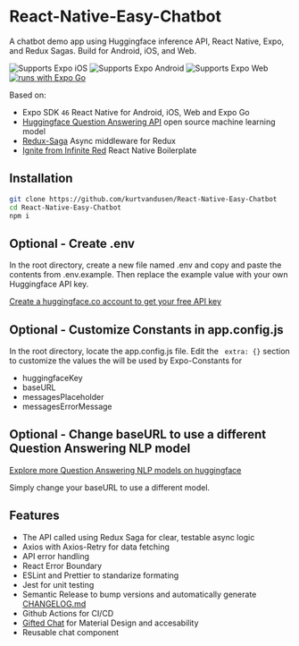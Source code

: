 # React-Native-Easy-Chatbot  

A chatbot demo app using Huggingface inference API, React Native, Expo, and Redux Sagas. Build for Android, iOS, and Web.

![Supports Expo iOS](https://img.shields.io/badge/iOS-4630EB.svg?style=flat-square&logo=APPLE&labelColor=999999&logoColor=fff)
![Supports Expo Android](https://img.shields.io/badge/Android-4630EB.svg?style=flat-square&logo=ANDROID&labelColor=A4C639&logoColor=fff)
![Supports Expo Web](https://img.shields.io/badge/Web-4630EB.svg?style=flat-square&logo=GOOGLE-CHROME&labelColor=A4C639&logoColor=fff)
[![runs with Expo Go](https://img.shields.io/badge/Runs%20with%20Expo%20Go-4630EB.svg?style=flat-square&logo=EXPO&labelColor=f3f3f3&logoColor=000)](https://expo.dev/client)

Based on:

- Expo SDK `46` React Native for Android, iOS, Web and Expo Go
- [Huggingface Question Answering API](https://huggingface.co/deepset/tinyroberta-squad2) open source machine learning model
- [Redux-Saga](https://redux-saga.js.org/) Async middleware for Redux
- [Ignite from Infinite Red](https://github.com/infinitered/ignite) React Native Boilerplate

## Installation 

```sh
git clone https://github.com/kurtvandusen/React-Native-Easy-Chatbot
cd React-Native-Easy-Chatbot
npm i
```

## Optional - Create .env

In the root directory, create a new file named .env and copy and paste the contents from .env.example. Then replace the example value with your own Huggingface API key.

[Create a huggingface.co account to get your free API key](https://huggingface.co/)

## Optional - Customize Constants in app.config.js

In the root directory, locate the app.config.js file. Edit the ` extra: {}` section to customize the values the will be used by Expo-Constants for
- huggingfaceKey
- baseURL
- messagesPlaceholder
- messagesErrorMessage

## Optional - Change baseURL to use a different Question Answering NLP model

[Explore more Question Answering NLP models on huggingface](https://huggingface.co/models?pipeline_tag=question-answering&sort=downloads&search=question+answering)

Simply change your baseURL to use a different model.

## Features

- The API called using Redux Saga for clear, testable async logic
- Axios with Axios-Retry for data fetching
- API error handling
- React Error Boundary
- ESLint and Prettier to standarize formating
- Jest for unit testing
- Semantic Release to bump versions and automatically generate [CHANGELOG.md](./CHANGELOG.md)
- Github Actions for CI/CD
- [Gifted Chat](https://github.com/FaridSafi/react-native-gifted-chat) for Material Design and accesability
- Reusable chat component
